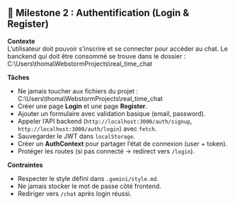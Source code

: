 ## 🎯 Milestone 2 : Authentification (Login & Register)

**Contexte**  
L’utilisateur doit pouvoir s’inscrire et se connecter pour accéder au chat.
Le banckend qui doit être consommé se trouve dans le dossier : C:\Users\thoma\WebstormProjects\real_time_chat

**Tâches**
- Ne jamais toucher aux fichiers du projet : C:\Users\thoma\WebstormProjects\real_time_chat
- Créer une page **Login** et une page **Register**.
- Ajouter un formulaire avec validation basique (email, password).
- Appeler l’API backend (`http://localhost:3000/auth/signup`, `http://localhost:3000/auth/login`) avec `fetch`.
- Sauvegarder le JWT dans `localStorage`.
- Créer un **AuthContext** pour partager l’état de connexion (user + token).
- Protéger les routes (si pas connecté → redirect vers `/login`).

**Contraintes**
- Respecter le style défini dans `.gemini/style.md`.
- Ne jamais stocker le mot de passe côté frontend.
- Rediriger vers `/chat` après login réussi.
